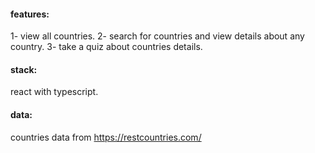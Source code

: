 #### features:
1- view all countries.
2- search for countries and view details about any country.
3- take a quiz about countries details.
#### stack:
react with typescript.
#### data:
countries data from https://restcountries.com/
